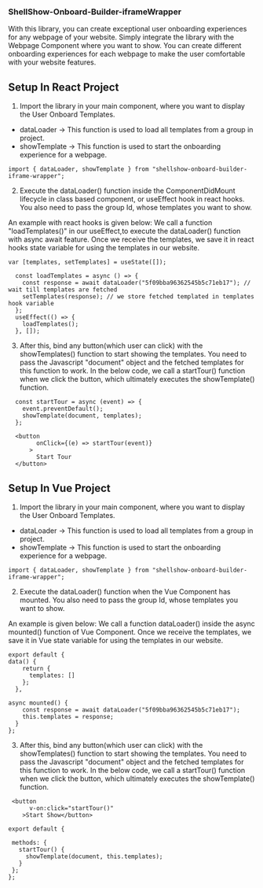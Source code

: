 ### ShellShow-Onboard-Builder-iframeWrapper

With this library, you can create exceptional user onboarding experiences for any webpage of your website. Simply integrate the library with the Webpage Component where you want to show. You can create different onboarding experiences for each webpage to make the user comfortable with your website features.

## Setup In React Project

1. Import the library in your main component, where you want to display the User Onboard Templates.

- dataLoader -> This function is used to load all templates from a group in project.
- showTemplate -> This function is used to start the onboarding experience for a webpage.

```
import { dataLoader, showTemplate } from "shellshow-onboard-builder-iframe-wrapper";
```

2. Execute the dataLoader() function inside the ComponentDidMount lifecycle in class based component, or useEffect hook in react hooks. You also need to pass the group Id, whose templates you want to show.

An example with react hooks is given below:
We call a function "loadTemplates()" in our useEffect,to execute the dataLoader() function with async await feature. Once we receive the templates, we save it in react hooks state variable for using the templates in our website.

```
var [templates, setTemplates] = useState([]);

  const loadTemplates = async () => {
    const response = await dataLoader("5f09bba96362545b5c71eb17"); // wait till templates are fetched
    setTemplates(response); // we store fetched templated in templates hook variable
  };
  useEffect(() => {
    loadTemplates();
  }, []);
```

3. After this, bind any button(which user can click) with the showTemplates() function to start showing the templates. You need to pass the Javascript "document" object and the fetched templates for this function to work.
   In the below code, we call a startTour() function when we click the button, which ultimately executes the showTemplate() function.

```
  const startTour = async (event) => {
    event.preventDefault();
    showTemplate(document, templates);
  };
```

```
  <button
        onClick={(e) => startTour(event)}
      >
        Start Tour
  </button>

```

## Setup In Vue Project

1. Import the library in your main component, where you want to display the User Onboard Templates.

- dataLoader -> This function is used to load all templates from a group in project.
- showTemplate -> This function is used to start the onboarding experience for a webpage.

```
import { dataLoader, showTemplate } from "shellshow-onboard-builder-iframe-wrapper";
```

2.  Execute the dataLoader() function when the Vue Component has mounted. You also need to pass the group Id, whose templates you want to show.

An example is given below:
We call a function dataLoader() inside the async mounted() function of Vue Component. Once we receive the templates, we save it in Vue state variable for using the templates in our website.

```
export default {
data() {
    return {
      templates: []
    };
  },

async mounted() {
    const response = await dataLoader("5f09bba96362545b5c71eb17");
    this.templates = response;
  }
};
```

3. After this, bind any button(which user can click) with the showTemplates() function to start showing the templates. You need to pass the Javascript "document" object and the fetched templates for this function to work.
   In the below code, we call a startTour() function when we click the button, which ultimately executes the showTemplate() function.

```
 <button
      v-on:click="startTour()"
    >Start Show</button>
```

```
export default {

 methods: {
   startTour() {
     showTemplate(document, this.templates);
   }
 };
};

```
